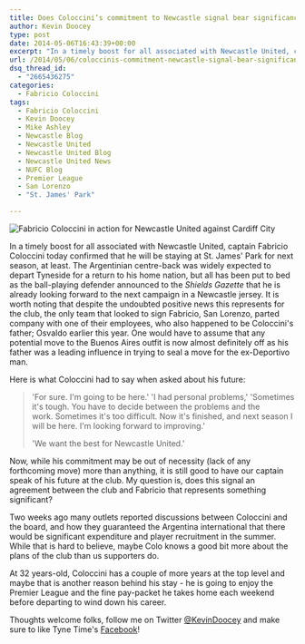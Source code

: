 ```yaml
---
title: Does Coloccini’s commitment to Newcastle signal bear significance?
author: Kevin Doocey
type: post
date: 2014-05-06T16:43:39+00:00
excerpt: "In a timely boost for all associated with Newcastle United, captain Fabricio Coloccini today confirmed that he will be staying at St. James' Park for next season, at least. The Argentinian centre-back.."
url: /2014/05/06/coloccinis-commitment-newcastle-signal-bear-significance/
dsq_thread_id:
  - "2665436275"
categories:
  - Fabricio Coloccini
tags:
  - Fabricio Coloccini
  - Kevin Doocey
  - Mike Ashley
  - Newcastle Blog
  - Newcastle United
  - Newcastle United Blog
  - Newcastle United News
  - NUFC Blog
  - Premier League
  - San Lorenzo
  - "St. James' Park"

---
```

![Fabricio Coloccini in action for Newcastle United against Cardiff City](https://www.tynetime.com/wp-content/uploads/2014/05/Fabricio-Coloccini-Newcastle-Cardiff.jpg "olo - Confirms that his future remains on Tyneside after sorting personal issues")

In a timely boost for all associated with Newcastle United, captain Fabricio Coloccini today confirmed that he will be staying at St. James' Park for next season, at least. The Argentinian centre-back was widely expected to depart Tyneside for a return to his home nation, but all has been put to bed as the ball-playing defender announced to the _Shields Gazette_ that he is already looking forward to the next campaign in a Newcastle jersey. It is worth noting that despite the undoubted positive news this represents for the club, the only team that looked to sign Fabricio, San Lorenzo, parted company with one of their employees, who also happened to be Coloccini's father; Osvaldo earlier this year. One would have to assume that any potential move to the Buenos Aires  outfit is now almost definitely off as his father was a leading influence in trying to seal a move for the ex-Deportivo man.

Here is what Coloccini had to say when asked about his future:

> 'For sure. I'm going to be here.'
> 'I had personal problems,'
> 'Sometimes it's tough. You have to decide between the problems and the work. Sometimes it's too difficult. Now it's finished, and next season I will be here. I'm looking forward to improving.'
>
>
> 'We want the best for Newcastle United.'

Now, while his commitment may be out of necessity (lack of any forthcoming move) more than anything, it is still good to have our captain speak of his future at the club. My question is, does this signal an agreement between the club and Fabricio that represents something significant?

Two weeks ago many outlets reported discussions between Coloccini and the board, and how they guaranteed the Argentina international that there would be significant expenditure and player recruitment in the summer. While that is hard to believe, maybe Colo knows a good bit more about the plans of the club than us supporters do.

At 32 years-old, Coloccini has a couple of more years at the top level and maybe that is another reason behind his stay - he is going to enjoy the Premier League and the fine pay-packet he takes home each weekend before departing to wind down his career.

Thoughts welcome folks, follow me on Twitter [@KevinDoocey](https://twitter.com/kevindoocey "kevin doocey twitter") and make sure to like Tyne Time's [Facebook](http://www.facebook.com/tynetime "Tyne Time Facebook")!
